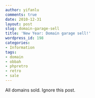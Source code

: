 ```yaml
---
author: yifanlu
comments: true
date: 2010-12-31
layout: post
slug: domain-garage-sell
title: 'New Year: Domain garage sell!'
wordpress_id: 198
categories:
- Information
tags:
- domain
- obbah
- phpretro
- retro
- sale
---
```


All domains sold. Ignore this post.
